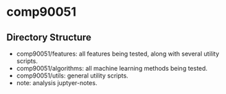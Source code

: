 # comp90051

## Directory Structure

- comp90051/features: all features being tested, along with several utility scripts.
- comp90051/algorithms: all machine learning methods being tested.
- comp90051/utils: general utility scripts.
- note: analysis juptyer-notes.
